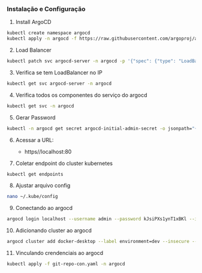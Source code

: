 ### Instalação e Configuração 
1. Install ArgoCD

```bash
kubectl create namespace argocd
kubectl apply -n argocd -f https://raw.githubusercontent.com/argoproj/argo-cd/stable/manifests/install.yaml
```

2. Load Balancer

```bash
kubectl patch svc argocd-server -n argocd -p '{"spec": {"type": "LoadBalancer"}}'
```

3. Verifica se tem LoadBalancer no IP
```bash
kubectl get svc argocd-server -n argocd
````

4. Verifica todos os componentes do serviço do argocd

```bash
kubectl get svc -n argocd
```
	
5. Gerar Password

```bash
kubectl -n argocd get secret argocd-initial-admin-secret -o jsonpath="{.data.password}" | base64 -d; echo
````

6. Acessar a URL:
    - https//localhost:80

7. Coletar endpoint do cluster kubernetes
```bash
kubectl get endpoints
```

8. Ajustar arquivo config

```bash
nano ~/.kube/config  
```

9. Conectando ao argocd

```bash
argocd login localhost --username admin --password kJsiPXs1ynT1xBKl --insecure
```

10. Adicionando cluster ao argocd

```bash
argocd cluster add docker-desktop --label environment=dev --insecure --in-cluster -y --upsert
```

11. Vinculando crendenciais ao argocd

```bash
kubectl apply -f git-repo-con.yaml -n argocd
```
